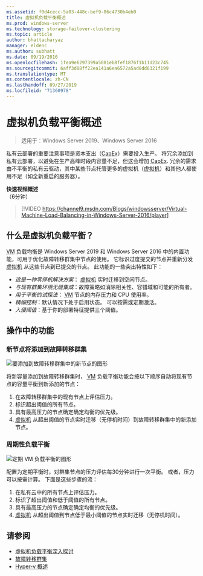 ```yaml
---
ms.assetid: f0d4cecc-5a03-448c-bef9-86c4730b4eb0
title: 虚拟机负载平衡概述
ms.prod: windows-server
ms.technology: storage-failover-clustering
ms.topic: article
author: bhattacharyaz
manager: eldenc
ms.author: subhatt
ms.date: 09/19/2016
ms.openlocfilehash: 1fea9e6297399a5081eb8fef1876f1b11d23c745
ms.sourcegitcommit: 6aff3d88ff22ea141a6ea6572a5ad8dd6321f199
ms.translationtype: MT
ms.contentlocale: zh-CN
ms.lasthandoff: 09/27/2019
ms.locfileid: "71360978"
---
```

# <a name="virtual-machine-load-balancing-overview"></a>虚拟机负载平衡概述

> 适用于：Windows Server 2019、Windows Server 2016

私有云部署的重要注意事项是资本支出（<abbr title="资本支出">CapEx</abbr>）需要投入生产。 将冗余添加到私有云部署，以避免在生产高峰时段内容量不足，但这会增加 <abbr title="资本支出">CapEx</abbr>. 冗余的需求由不平衡的私有云驱动，其中某些节点托管更多的虚拟机（<abbr title="虚拟机">虚拟机</abbr>）和其他人都使用不足（如全新重启的服务器）。

<strong>快速视频概述</strong><br>（6分钟）<br>
> [!VIDEO https://channel9.msdn.com/Blogs/windowsserver/Virtual-Machine-Load-Balancing-in-Windows-Server-2016/player]

## <a id="what-is-vm-load-balancing"></a>什么是虚拟机负载平衡？
<abbr title="虚拟机">VM</abbr> 负载均衡是 Windows Server 2019 和 Windows Server 2016 中的内置功能，可用于优化故障转移群集中节点的使用。 它标识过度提交的节点并重新分发 <abbr title="虚拟机">虚拟机</abbr> 从这些节点到已提交的节点。 此功能的一些突出特性如下：

* *这是一种零停机解决方案*： <abbr title="虚拟机">虚拟机</abbr> 实时迁移到空闲节点。
* *与现有群集环境无缝集成*：故障策略如消除相关性、容错域和可能的所有者。
* *用于平衡的试探法*： <abbr title="虚拟机">VM</abbr> 节点的内存压力和 CPU 使用率。
* *精细控制*：默认情况下处于启用状态。 可以按需或定期激活。
* *入侵阈值*：基于你的部署特征提供三个阈值。

## <a id="feature-in-action"></a>操作中的功能
### <a id="new-node-added"></a>新节点将添加到故障转移群集
![要添加到故障转移群集中的新节点的图形](media/vm-load-balancing/overview-VM-load-balancing-1.png)

将新容量添加到故障转移群集时， <abbr title="虚拟机">VM</abbr> 负载平衡功能会按以下顺序自动将现有节点的容量平衡到新添加的节点：

1. 在故障转移群集中的现有节点上评估压力。
2. 标识超出阈值的所有节点。
3. 具有最高压力的节点确定确定均衡的优先级。
4. <abbr title="虚拟机">虚拟机</abbr> 从超出阈值的节点实时迁移（无停机时间）到故障转移群集中的新添加节点。

### <a id="recurring-load-balancing"></a>周期性负载平衡
![定期 VM 负载平衡的图形](media/vm-load-balancing/overview-VM-load-balancing-2.png)

配置为定期平衡时，对群集节点的压力评估每30分钟进行一次平衡。 或者，压力可以按需计算。 下面是这些步骤的流：

1. 在私有云中的所有节点上评估压力。
2. 标识了超出阈值和低于阈值的所有节点。
3. 具有最高压力的节点确定确定均衡的优先级。
4. <abbr title="虚拟机">虚拟机</abbr> 从超出阈值到节点低于最小阈值的节点实时迁移（无停机时间）。

## <a name="see-also"></a>请参阅
* [虚拟机负载平衡深入探讨](vm-load-balancing-deep-dive.md)
* [故障转移群集](failover-clustering-overview.md)
* [Hyper-v 概述](../virtualization/hyper-v/Hyper-V-on-Windows-Server.md)
